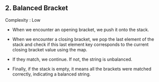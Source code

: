 ## 2. Balanced Bracket

Complexity : Low

- When we encounter an opening bracket, we push it onto the stack.

- When we encounter a closing bracket, we pop the last element of the stack and check if this last element key corresponds to the current closing bracket value using the map.

- If they match, we continue. If not, the string is unbalanced.

- Finally, if the stack is empty, it means all the brackets were matched correctly, indicating a balanced string.
